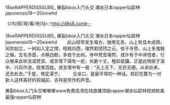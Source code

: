 18seRAPPERDISSSUBS_
撕裂bbox入门头交
潮水日本rapper仙踪林
japonensis19—20sixwhd


《/内/部/观/看/地/址👉http://d8s8.com》--

18seRAPPERDISSSUBS_
撕裂bbox入门头交
潮水日本rapper仙踪林
japonensis19—20sixwhd
　　此山经常发生塌方，独塔无恙。山上有佳木成荫，风吹如兰，一树如入定之僧，枝枝向西，璨然若团顶之云，依于寺旁。山上多鬼魅之猴，玄毛赤首，点睛白额，多依于此树。寺中梵音璨然，或许有于中谛悟者，引众猴来此听法语梵音。或言塔下镇有一蛇，长数十丈，粗如瓮牖。正是此物居于溪中，兴风作浪，戕害百姓。或言塔中有一偈：“无上无下，无巨无细，从来处来，还去处去。”于是，塔定溪宁。
　　合龙口，是最平常的一种话。若赶在要为一对新人这样美好的祝福前，吉祥是劳作的声音。





撕裂bbox入门头交嘟嘟嘟www免费高清在线直播顶级rapper潮水仙踪林视频欧美最强rapper仙踪林
